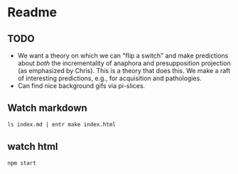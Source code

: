 # Readme

## TODO

- We want a theory on which we can "flip a switch" and make predictions about *both* the incrementality of anaphora and presupposition projection (as emphasized by Chris). This is a theory that does this. We make a raft of interesting predictions, e.g., for acquisition and pathologies. 
- Can find nice background gifs via pi-slices.

## Watch markdown

``` sh
ls index.md | entr make index.html
```

## watch html

```sh
npm start
```
